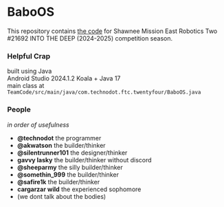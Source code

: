 # BaboOS

This repository contains [the code](https://github.com/TechDudie/BaboOS/tree/main/TeamCode/src/main/java/com/technodot/ftc/twentyfour) for Shawnee Mission East Robotics Two #21692 INTO THE DEEP (2024-2025) competition season.

### Helpful Crap

built using Java<br>
Android Studio 2024.1.2 Koala + Java 17<br>
main class at `TeamCode/src/main/java/com.technodot.ftc.twentyfour/BaboOS.java`<br>

### People
*in order of usefulness*

- **@technodot** the programmer
- **@akwatson** the builder/thinker
- **@silentrunner101** the designer/thinker
- **gavvy lasky** the builder/thinker without discord
- **@sheeparmy** the silly builder/thinker
- **@somethin_999** the builder/thinker
- **@safire1k** the builder/thinker
- **cargarzar wild** the experienced sophomore
- (we dont talk about the bodies)